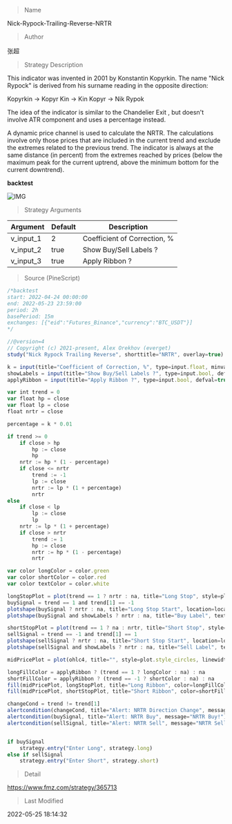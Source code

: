 
> Name

Nick-Rypock-Trailing-Reverse-NRTR

> Author

张超

> Strategy Description

This indicator was invented in 2001 by Konstantin Kopyrkin. The name "Nick Rypock" is derived from his surname reading in the opposite direction:

Kopyrkin -> Kopyr Kin -> Kin Kopyr -> Nik Rypok

The idea of the indicator is similar to the Chandelier Exit , but doesn't involve ATR component and uses a percentage instead.

A dynamic price channel is used to calculate the NRTR. The calculations involve only those prices that are included in the current trend and exclude the extremes related to the previous trend. The indicator is always at the same distance (in percent) from the extremes reached by prices (below the maximum peak for the current uptrend, above the minimum bottom for the current downtrend).


**backtest**

 ![IMG](https://www.fmz.com/upload/asset/105233670b8ab608dba.png) 
 
 

> Strategy Arguments



|Argument|Default|Description|
|----|----|----|
|v_input_1|2|Coefficient of Correction, %|
|v_input_2|true|Show Buy/Sell Labels ?|
|v_input_3|true|Apply Ribbon ?|


> Source (PineScript)

``` javascript
/*backtest
start: 2022-04-24 00:00:00
end: 2022-05-23 23:59:00
period: 2h
basePeriod: 15m
exchanges: [{"eid":"Futures_Binance","currency":"BTC_USDT"}]
*/

//@version=4
// Copyright (c) 2021-present, Alex Orekhov (everget)
study("Nick Rypock Trailing Reverse", shorttitle="NRTR", overlay=true)

k = input(title="Coefficient of Correction, %", type=input.float, minval=0, maxval=100, step=0.1, defval=2)
showLabels = input(title="Show Buy/Sell Labels ?", type=input.bool, defval=true)
applyRibbon = input(title="Apply Ribbon ?", type=input.bool, defval=true)

var int trend = 0
var float hp = close
var float lp = close
float nrtr = close

percentage = k * 0.01

if trend >= 0
	if close > hp
		hp := close
		hp
	nrtr := hp * (1 - percentage)
	if close <= nrtr
		trend := -1
		lp := close
		nrtr := lp * (1 + percentage)
		nrtr
else
	if close < lp
		lp := close
		lp
	nrtr := lp * (1 + percentage)
	if close > nrtr
		trend := 1
		hp := close
		nrtr := hp * (1 - percentage)
		nrtr

var color longColor = color.green
var color shortColor = color.red
var color textColor = color.white

longStopPlot = plot(trend == 1 ? nrtr : na, title="Long Stop", style=plot.style_linebr, linewidth=2, color=longColor)
buySignal = trend == 1 and trend[1] == -1
plotshape(buySignal ? nrtr : na, title="Long Stop Start", location=location.absolute, style=shape.circle, size=size.tiny, color=longColor, transp=0)
plotshape(buySignal and showLabels ? nrtr : na, title="Buy Label", text="Buy", location=location.absolute, style=shape.labelup, size=size.tiny, color=longColor, textcolor=textColor, transp=0)

shortStopPlot = plot(trend == 1 ? na : nrtr, title="Short Stop", style=plot.style_linebr, linewidth=2, color=shortColor)
sellSignal = trend == -1 and trend[1] == 1
plotshape(sellSignal ? nrtr : na, title="Short Stop Start", location=location.absolute, style=shape.circle, size=size.tiny, color=shortColor, transp=0)
plotshape(sellSignal and showLabels ? nrtr : na, title="Sell Label", text="Sell", location=location.absolute, style=shape.labeldown, size=size.tiny, color=shortColor, textcolor=textColor, transp=0)

midPricePlot = plot(ohlc4, title="", style=plot.style_circles, linewidth=0, display=display.none, editable=false)

longFillColor = applyRibbon ? (trend == 1 ? longColor : na) : na
shortFillColor = applyRibbon ? (trend == -1 ? shortColor : na) : na
fill(midPricePlot, longStopPlot, title="Long Ribbon", color=longFillColor)
fill(midPricePlot, shortStopPlot, title="Short Ribbon", color=shortFillColor)

changeCond = trend != trend[1]
alertcondition(changeCond, title="Alert: NRTR Direction Change", message="NRTR has changed direction!")
alertcondition(buySignal, title="Alert: NRTR Buy", message="NRTR Buy!")
alertcondition(sellSignal, title="Alert: NRTR Sell", message="NRTR Sell!")


if buySignal
    strategy.entry("Enter Long", strategy.long)
else if sellSignal
    strategy.entry("Enter Short", strategy.short)
```

> Detail

https://www.fmz.com/strategy/365713

> Last Modified

2022-05-25 18:14:32
